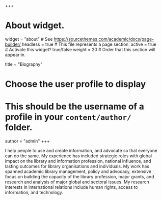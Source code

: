 +++
# About widget.
widget = "about"  # See https://sourcethemes.com/academic/docs/page-builder/
headless = true  # This file represents a page section.
active = true  # Activate this widget? true/false
weight = 20  # Order that this section will appear in.

title = "Biography"

# Choose the user profile to display
# This should be the username of a profile in your `content/author/` folder.
author = "admin"
+++

I help people to use and create information, and advocate so that everyone can do the same. My experience has included strategic roles with global impact on the library and information profession, national influence, and lasting outcomes for library organisations and individuals. My work has spanned academic library management, policy and advocacy, extensive focus on building the capacity of the library profession, major grants, and research and analysis of major global and sectoral issues. My research interests in international relations include human rights, access to information, and technology.
